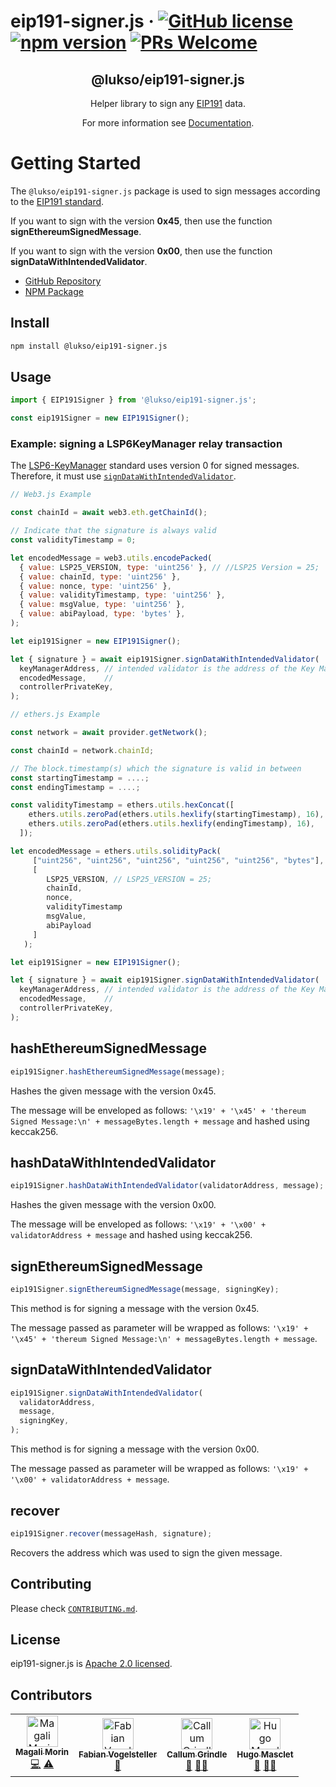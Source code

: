 # eip191-signer.js &middot; [![GitHub license](https://img.shields.io/badge/license-Apache-blue.svg)](./LICENSE) [![npm version](https://img.shields.io/npm/v/@lukso/eip191-signer.js.svg?style=flat)](https://www.npmjs.com/package/@lukso/eip191-signer.js) [![PRs Welcome](https://img.shields.io/badge/PRs-welcome-brightgreen.svg)](https://github.com/lukso-network/tools-eip191-signer/pulls)

<p align="center">
 <h2 align="center"><strong>@lukso/eip191-signer.js</strong></h2>
 <p align="center">Helper library to sign any <a href="https://eips.ethereum.org/EIPS/eip-191"> EIP191</a> data.
</p>

<p align="center">For more information see <a href="https://docs.lukso.tech/tools/eip191-signerjs/getting-started">Documentation</a>.</p>

# Getting Started

The `@lukso/eip191-signer.js` package is used to sign messages according to the [EIP191 standard](https://eips.ethereum.org/EIPS/eip-191).

If you want to sign with the version **0x45**, then use the function **signEthereumSignedMessage**.

If you want to sign with the version **0x00**, then use the function **signDataWithIntendedValidator**.

- [GitHub Repository](https://github.com/lukso-network/tools-eip191-signer)
- [NPM Package](https://www.npmjs.com/package/@lukso/eip191-signer.js)

## Install

```bash
npm install @lukso/eip191-signer.js
```

## Usage

```javascript
import { EIP191Signer } from '@lukso/eip191-signer.js';

const eip191Signer = new EIP191Signer();
```

### Example: signing a LSP6KeyManager relay transaction

The [LSP6-KeyManager](https://docs.lukso.tech/standards/universal-profile/lsp6-key-manager#relay-execution) standard uses version 0 for signed messages. Therefore, it must use [`signDataWithIntendedValidator`](#signdatawithintendedvalidator).

```js
// Web3.js Example

const chainId = await web3.eth.getChainId(); 

// Indicate that the signature is always valid
const validityTimestamp = 0;

let encodedMessage = web3.utils.encodePacked(
  { value: LSP25_VERSION, type: 'uint256' }, // //LSP25 Version = 25;
  { value: chainId, type: 'uint256' },
  { value: nonce, type: 'uint256' },
  { value: validityTimestamp, type: 'uint256' },
  { value: msgValue, type: 'uint256' },
  { value: abiPayload, type: 'bytes' },
);

let eip191Signer = new EIP191Signer();

let { signature } = await eip191Signer.signDataWithIntendedValidator(
  keyManagerAddress, // intended validator is the address of the Key Manager
  encodedMessage,    //  
  controllerPrivateKey,
);
```

```js
// ethers.js Example

const network = await provider.getNetwork(); 

const chainId = network.chainId;

// The block.timestamp(s) which the signature is valid in between
const startingTimestamp = ....;
const endingTimestamp = ....;

const validityTimestamp = ethers.utils.hexConcat([
    ethers.utils.zeroPad(ethers.utils.hexlify(startingTimestamp), 16),
    ethers.utils.zeroPad(ethers.utils.hexlify(endingTimestamp), 16),
  ]);

let encodedMessage = ethers.utils.solidityPack(
     ["uint256", "uint256", "uint256", "uint256", "uint256", "bytes"],
     [
        LSP25_VERSION, // LSP25_VERSION = 25;
        chainId,
        nonce,
        validityTimestamp
        msgValue,
        abiPayload
     ]
   );

let eip191Signer = new EIP191Signer();

let { signature } = await eip191Signer.signDataWithIntendedValidator(
  keyManagerAddress, // intended validator is the address of the Key Manager
  encodedMessage,    //  
  controllerPrivateKey,
);
```

## hashEthereumSignedMessage

```javascript
eip191Signer.hashEthereumSignedMessage(message);
```

Hashes the given message with the version 0x45.

The message will be enveloped as follows: `'\x19' + '\x45' + 'thereum Signed Message:\n' + messageBytes.length + message` and hashed using keccak256.

## hashDataWithIntendedValidator

```javascript
eip191Signer.hashDataWithIntendedValidator(validatorAddress, message);
```

Hashes the given message with the version 0x00.

The message will be enveloped as follows: `'\x19' + '\x00' + validatorAddress + message` and hashed using keccak256.

## signEthereumSignedMessage

```javascript
eip191Signer.signEthereumSignedMessage(message, signingKey);
```

This method is for signing a message with the version 0x45.

The message passed as parameter will be wrapped as follows: `'\x19' + '\x45' + 'thereum Signed Message:\n' + messageBytes.length + message`.

## signDataWithIntendedValidator

```javascript
eip191Signer.signDataWithIntendedValidator(
  validatorAddress,
  message,
  signingKey,
);
```

This method is for signing a message with the version 0x00.

The message passed as parameter will be wrapped as follows: `'\x19' + '\x00' + validatorAddress + message`.

## recover

```javascript
eip191Signer.recover(messageHash, signature);
```

Recovers the address which was used to sign the given message.

## Contributing

Please check [`CONTRIBUTING.md`](./CONTRIBUTING.md).

## License

eip191-signer.js is [Apache 2.0 licensed](./LICENSE).

## Contributors

<!-- ALL-CONTRIBUTORS-LIST:START - Do not remove or modify this section -->
<!-- prettier-ignore-start -->
<!-- markdownlint-disable -->
<table>
  <tbody>
    <tr>
      <td align="center"><a href="https://github.com/magalimorin18"><img src="https://avatars.githubusercontent.com/u/51906903?v=4?s=50" width="50px;" alt="Magali Morin"/><br /><sub><b>Magali Morin</b></sub></a><br /><a href="https://github.com/lukso-network/tools-eip191-signer/commits?author=magalimorin18" title="Code">💻</a> <a href="https://github.com/lukso-network/tools-eip191-signer/commits?author=magalimorin18" title="Tests">⚠️</a></td>
      <td align="center"><a href="https://github.com/frozeman"><img src="https://avatars.githubusercontent.com/u/232662?v=4?s=50" width="50px;" alt="Fabian Vogelsteller"/><br /><sub><b>Fabian Vogelsteller</b></sub></a><br /><a href="#ideas-frozeman" title="Ideas, Planning, & Feedback">🤔</a></td>
      <td align="center"><a href="https://github.com/CallumGrindle"><img src="https://avatars.githubusercontent.com/u/54543428?v=4?s=50" width="50px;" alt="Callum Grindle"/><br /><sub><b>Callum Grindle</b></sub></a><br /><a href="https://github.com/lukso-network/tools-eip191-signer/pulls?q=is%3Apr+reviewed-by%3ACallumGrindle" title="Reviewed Pull Requests">👀</a> <a href="#mentoring-CallumGrindle" title="Mentoring">🧑‍🏫</a></td>
      <td align="center"><a href="https://github.com/Hugoo"><img src="https://avatars.githubusercontent.com/u/477945?v=4?s=50" width="50px;" alt="Hugo Masclet"/><br /><sub><b>Hugo Masclet</b></sub></a><br /><a href="https://github.com/lukso-network/tools-eip191-signer/pulls?q=is%3Apr+reviewed-by%3AHugoo" title="Reviewed Pull Requests">👀</a> <a href="#mentoring-Hugoo" title="Mentoring">🧑‍🏫</a></td>
    </tr>
  </tbody>
</table>

<!-- markdownlint-restore -->
<!-- prettier-ignore-end -->

<!-- ALL-CONTRIBUTORS-LIST:END -->
